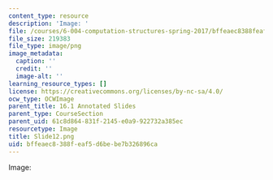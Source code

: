 ```yaml
---
content_type: resource
description: 'Image: '
file: /courses/6-004-computation-structures-spring-2017/bffeaec8388feaf5d6bebe7b326896ca_Slide12.png
file_size: 219383
file_type: image/png
image_metadata:
  caption: ''
  credit: ''
  image-alt: ''
learning_resource_types: []
license: https://creativecommons.org/licenses/by-nc-sa/4.0/
ocw_type: OCWImage
parent_title: 16.1 Annotated Slides
parent_type: CourseSection
parent_uid: 61c8d864-831f-2145-e0a9-922732a385ec
resourcetype: Image
title: Slide12.png
uid: bffeaec8-388f-eaf5-d6be-be7b326896ca
---
```

Image: 